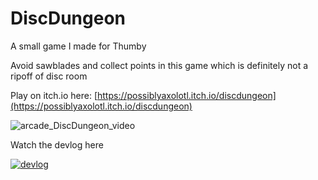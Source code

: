 # DiscDungeon
A small game I made for Thumby

Avoid sawblades and collect points in this game which is definitely not a ripoff of disc room

Play on itch.io here: [https://possiblyaxolotl.itch.io/discdungeon](https://possiblyaxolotl.itch.io/discdungeon)

![arcade_DiscDungeon_video](https://user-images.githubusercontent.com/76883695/233811766-331ed7e6-f6c3-4992-9c65-2a3907006882.gif)

Watch the devlog here

[![devlog](https://img.youtube.com/vi/sbA5jME0SM4/0.jpg)](https://www.youtube.com/watch?v=sbA5jME0SM4)
